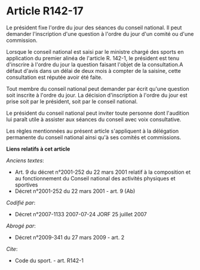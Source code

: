 # Article R142-17

Le président fixe l'ordre du jour des séances du conseil national. Il peut demander l'inscription d'une question à l'ordre du
jour d'un comité ou d'une commission. 

Lorsque le conseil national est saisi par le ministre chargé des sports en application du premier alinéa de l'article R.
142-1, le président est tenu d'inscrire à l'ordre du jour la question faisant l'objet de la consultation.A défaut d'avis dans
un délai de deux mois à compter de la saisine, cette consultation est réputée avoir été faite. 

Tout membre du conseil national peut demander par écrit qu'une question soit inscrite à l'ordre du jour. La décision
d'inscription à l'ordre du jour est prise soit par le président, soit par le conseil national. 

Le président du conseil national peut inviter toute personne dont l'audition lui paraît utile à assister aux séances du
conseil avec voix consultative. 

Les règles mentionnées au présent article s'appliquent à la délégation permanente du conseil national ainsi qu'à ses comités
et commissions.

**Liens relatifs à cet article**

_Anciens textes_:

  - Art. 9 du décret n°2001-252 du 22 mars 2001 relatif à la composition et au fonctionnement du Conseil national des activités physiques et sportives
  - Décret n°2001-252 du 22 mars 2001 - art. 9 (Ab)

_Codifié par_:

  - Décret n°2007-1133 2007-07-24 JORF 25 juillet 2007

_Abrogé par_:

  - Décret n°2009-341 du 27 mars 2009 - art. 2

_Cite_:

  - Code du sport. - art. R142-1
